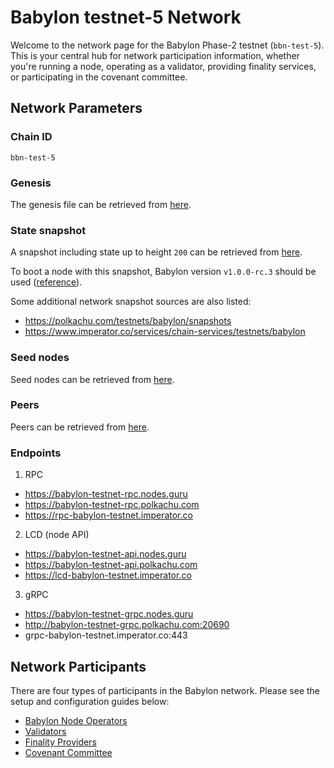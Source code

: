 # Babylon testnet-5 Network

Welcome to the network page for the Babylon Phase-2 testnet (`bbn-test-5`).
This is your central hub 
for network participation information, whether you're running a node, 
operating as a validator, providing finality services, or participating 
in the covenant committee.

## Network Parameters

### Chain ID

`bbn-test-5`

### Genesis

The genesis file can be retrieved from [here](./network-artifacts/genesis.json).

### State snapshot

A snapshot including state up to height `200` can be retrieved from
[here](./network-artifacts/bbn-test-5.tar.gz).

To boot a node with this snapshot, Babylon version `v1.0.0-rc.3` should be used
([reference](https://github.com/babylonlabs-io/babylon/releases/tag/v1.0.0-rc.3)).

Some additional network snapshot sources are also listed:

- https://polkachu.com/testnets/babylon/snapshots
- https://www.imperator.co/services/chain-services/testnets/babylon

### Seed nodes

Seed nodes can be retrieved from [here](./seeds.txt).

### Peers

Peers can be retrieved from [here](./peers.txt).

### Endpoints

1. RPC

- https://babylon-testnet-rpc.nodes.guru
- https://babylon-testnet-rpc.polkachu.com
- https://rpc-babylon-testnet.imperator.co

2. LCD (node API)

- https://babylon-testnet-api.nodes.guru
- https://babylon-testnet-api.polkachu.com
- https://lcd-babylon-testnet.imperator.co

3. gRPC

- https://babylon-testnet-grpc.nodes.guru
- http://babylon-testnet-grpc.polkachu.com:20690
- grpc-babylon-testnet.imperator.co:443

## Network Participants

There are four types of participants in the Babylon network.
Please see the setup and configuration guides below:

- [Babylon Node Operators](babylon-node/README.md)
- [Validators](babylon-validators/README.md)
- [Finality Providers](https://github.com/babylonlabs-io/finality-provider/blob/main/README.md)
- [Covenant Committee](https://github.com/babylonlabs-io/covenant-emulator/blob/main/README.md)
